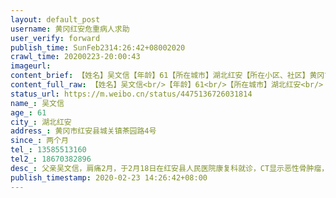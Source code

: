 ```yaml
---
layout: default_post
username: 黄冈红安危重病人求助
user_verify: forward
publish_time: SunFeb2314:26:42+08002020
crawl_time: 20200223-20:00:43
imageurl: 
content_brief: 【姓名】吴文信【年龄】61【所在城市】湖北红安【所在小区、社区】黄冈市红安县城关镇茶园路4号【患病时间】两个月【联系方式】13585513160【其他紧急联系人】18670382896【病情描述】 父亲吴文信，肩痛2月，于2月18日在红安县人民医院康复科就诊，CT显示恶性骨肿瘤，当地医院无法进一步检查， ...全文
content_full_raw: 【姓名】吴文信<br/>【年龄】61<br/>【所在城市】湖北红安<br/>【所在小区、社区】黄冈市红安县城关镇茶园路4号<br/>【患病时间】两个月<br/>【联系方式】13585513160<br/>【其他紧急联系人】18670382896<br/>【病情描述】父亲吴文信，肩痛2月，于2月18日在红安县人民医院康复科就诊，CT显示恶性骨肿瘤，当地医院无法进一步检查，也没有治疗方案直接按出院处理，上级医院无法就诊和收治，病人回家异常痛苦，无法进食，无法睡眠，一度昏迷，异地就诊也没有通道。求助能收治的医院，或者跨省诊治的通道！万分感谢
status_url: https://m.weibo.cn/status/4475136726031814
name_: 吴文信
age_: 61
city_: 湖北红安
address_: 黄冈市红安县城关镇茶园路4号
since_: 两个月
tel_: 13585513160
tel2_: 18670382896
desc_: 父亲吴文信，肩痛2月，于2月18日在红安县人民医院康复科就诊，CT显示恶性骨肿瘤，当地医院无法进一步检查，也没有治疗方案直接按出院处理，上级医院无法就诊和收治，病人回家异常痛苦，无法进食，无法睡眠，一度昏迷，异地就诊也没有通道。求助能收治的医院，或者跨省诊治的通道！万分感谢
publish_timestamp: 2020-02-23 14:26:42+08:00
---
```

